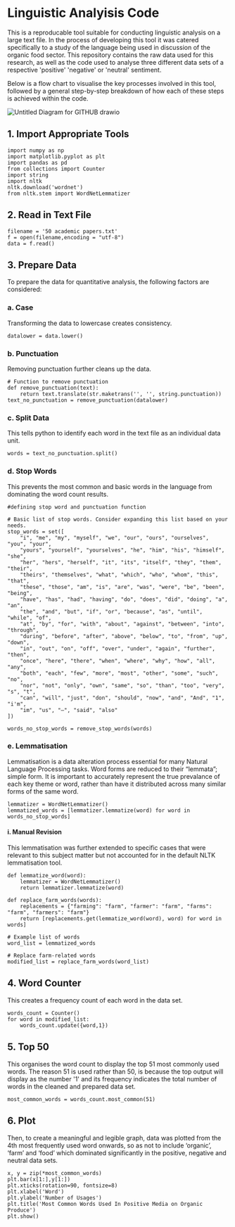 # Linguistic Analyisis Code

This is a reproducable tool suitable for conducting linguistic analysis on a large text file. In the process of developing this tool it was catered specifically to a study of the language being used in discussion of the organic food sector. This repository contains the raw data used for this research, as well as the code used to analyse three different data sets of a respective 'positive' 'negative' or 'neutral' sentiment.

Below is a flow chart to visualise the key processes involved in this tool, followed by a general step-by-step breakdown of how each of these steps is achieved within the code.

![Untitled Diagram for GITHUB drawio](https://github.com/elviehatescoding/ICPU-Final-Project/assets/169135173/e8f3c9c2-f560-4286-a5d7-7733693829eb)


## 1. Import Appropriate Tools

```
import numpy as np
import matplotlib.pyplot as plt
import pandas as pd
from collections import Counter
import string
import nltk
nltk.download('wordnet')
from nltk.stem import WordNetLemmatizer
```

## 2. Read in Text File
```
filename = '50 academic papers.txt'
f = open(filename,encoding = "utf-8")
data = f.read()
```
## 3. Prepare Data
To prepare the data for quantitative analysis, the following factors are considered:
### a. Case
Transforming the data to lowercase creates consistency.
```
datalower = data.lower()
```
### b. Punctuation
Removing punctuation further cleans up the data.
```
# Function to remove punctuation
def remove_punctuation(text):
    return text.translate(str.maketrans('', '', string.punctuation))
text_no_punctuation = remove_punctuation(datalower)
```
### c. Split Data
This tells python to identify each word in the text file as an individual data unit.
```
words = text_no_punctuation.split()
```
### d. Stop Words
This prevents the most common and basic words in the language from dominating the word count results.
```
#defining stop word and punctuation function

# Basic list of stop words. Consider expanding this list based on your needs.
stop_words = set([
    "i", "me", "my", "myself", "we", "our", "ours", "ourselves", "you", "your", 
    "yours", "yourself", "yourselves", "he", "him", "his", "himself", "she", 
    "her", "hers", "herself", "it", "its", "itself", "they", "them", "their", 
    "theirs", "themselves", "what", "which", "who", "whom", "this", "that", 
    "these", "those", "am", "is", "are", "was", "were", "be", "been", "being", 
    "have", "has", "had", "having", "do", "does", "did", "doing", "a", "an", 
    "the", "and", "but", "if", "or", "because", "as", "until", "while", "of", 
    "at", "by", "for", "with", "about", "against", "between", "into", "through", 
    "during", "before", "after", "above", "below", "to", "from", "up", "down", 
    "in", "out", "on", "off", "over", "under", "again", "further", "then", 
    "once", "here", "there", "when", "where", "why", "how", "all", "any", 
    "both", "each", "few", "more", "most", "other", "some", "such", "no", 
    "nor", "not", "only", "own", "same", "so", "than", "too", "very", "s", "t", 
    "can", "will", "just", "don", "should", "now", "and", "And", "1", "i'm", 
    "im", "us", "–", "said", "also"
])

words_no_stop_words = remove_stop_words(words)
```
### e. Lemmatisation
Lemmatisation is a data alteration process essential for many Natural Language Processing tasks. Word forms are reduced to their “lemmata”; simple form. It is important to accurately represent the true prevalance of each key theme or word, rather than have it distributed across many similar forms of the same word.
```
lemmatizer = WordNetLemmatizer()
lemmatized_words = [lemmatizer.lemmatize(word) for word in words_no_stop_words]
```
#### i. Manual Revision
This lemmatisation was further extended to specific cases that were relevant to this subject matter but not accounted for in the default NLTK lemmatisation tool.
```
def lemmatize_word(word):
    lemmatizer = WordNetLemmatizer()
    return lemmatizer.lemmatize(word)

def replace_farm_words(words):
    replacements = {"farming": "farm", "farmer": "farm", "farms": "farm", "farmers": "farm"}
    return [replacements.get(lemmatize_word(word), word) for word in words]

# Example list of words
word_list = lemmatized_words

# Replace farm-related words
modified_list = replace_farm_words(word_list)
```
## 4. Word Counter
This creates a frequency count of each word in the data set.
```
words_count = Counter()
for word in modified_list:
    words_count.update({word,1})
```
## 5. Top 50
This organises the word count to display the top 51 most commonly used words. The reason 51 is used rather than 50, is because the top output will display as the number '1' and its frequency indicates the total number of words in the cleaned and prepared data set.
```
most_common_words = words_count.most_common(51)
```

## 6. Plot
Then, to create a meaningful and legible graph, data was plotted from the 4th most frequently used word onwards, so as not to include ‘organic’, ‘farm’ and ‘food’ which dominated significantly in the positive, negative and neutral data sets.

```
x, y = zip(*most_common_words)
plt.bar(x[1:],y[1:])
plt.xticks(rotation=90, fontsize=8)
plt.xlabel('Word')
plt.ylabel('Number of Usages')
plt.title('Most Common Words Used In Positive Media on Organic Produce')
plt.show()
```
